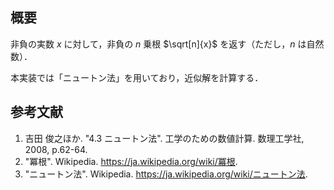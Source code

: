 ## 概要

非負の実数 $x$ に対して，非負の $n$ 乗根 $\sqrt[n]{x}$ を返す（ただし，$n$ は自然数）．

本実装では「ニュートン法」を用いており，近似解を計算する．


## 参考文献

1. 吉田 俊之ほか. "4.3 ニュートン法". 工学のための数値計算. 数理工学社, 2008, p.62-64.
1. "冪根". Wikipedia. <https://ja.wikipedia.org/wiki/冪根>.
1. "ニュートン法". Wikipedia. <https://ja.wikipedia.org/wiki/ニュートン法>.
